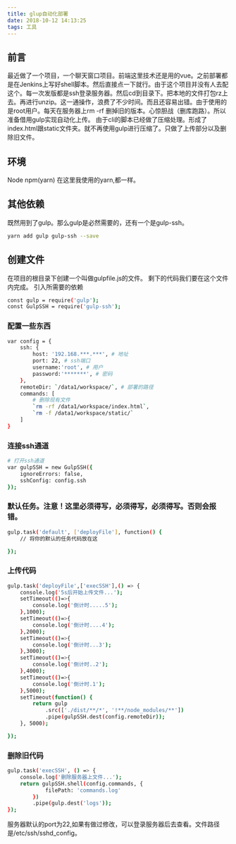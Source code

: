 ```yaml
---
title: glup自动化部署
date: 2018-10-12 14:13:25
tags: 工具
---
```

## 前言
最近做了一个项目，一个聊天窗口项目。前端这里技术还是用的vue。之前部署都是在Jenkins上写好shell脚本。然后直接点一下就行。由于这个项目并没有人去配这个。每一次发版都是ssh登录服务器。然后cd到目录下。把本地的文件打包rz上去。再进行unzip。这一通操作，浪费了不少时间。而且还容易出错。由于使用的是root用户。每天在服务器上rm -rf 删掉旧的版本。心惊胆战（删库跑路）。所以准备借用gulp实现自动化上传。
由于cli的脚本已经做了压缩处理。形成了index.html跟static文件夹。就不再使用gulp进行压缩了。只做了上传部分以及删除旧文件。

## 环境
Node npm(yarn)
在这里我使用的yarn,都一样。
## 其他依赖
既然用到了gulp。那么gulp是必然需要的，还有一个是gulp-ssh。
```bash
yarn add gulp gulp-ssh --save
```
## 创建文件
在项目的根目录下创建一个叫做gulpfile.js的文件。
剩下的代码我们要在这个文件内完成。
引入所需要的依赖
```bash
const gulp = require('gulp');
const GulpSSH = require('gulp-ssh');
```
### 配置一些东西
```bash
var config = {
    ssh: {
        host: '192.168.***.***', # 地址
        port: 22, # ssh端口
        username:'root', # 用户
        password:'*******', # 密码
    },
    remoteDir: `/data1/workspace/`, # 部署的路径
    commands: [
        # 删除现有文件   
        `rm -rf /data1/workspace/index.html`,
        `rm -f /data1/workspace/static/`
    ]
}
```
### 连接ssh通道
```bash
# 打开ssh通道
var gulpSSH = new GulpSSH({
    ignoreErrors: false,
    sshConfig: config.ssh
});
```
### 默认任务。注意！这里必须得写，必须得写，必须得写。否则会报错。
```bash
gulp.task('default', ['deployFile'], function() {
    // 将你的默认的任务代码放在这

});
```
### 上传代码
```bash
gulp.task('deployFile',['execSSH'],() => {
    console.log('5s后开始上传文件...');
    setTimeout(()=>{
        console.log('倒计时.....5');
    },1000);
    setTimeout(()=>{
        console.log('倒计时....4');
    },2000);
    setTimeout(()=>{
        console.log('倒计时...3');
    },3000);
    setTimeout(()=>{
        console.log('倒计时..2');
    },4000);
    setTimeout(()=>{
        console.log('倒计时.1');
    },5000);
    setTimeout(function() {
        return gulp
            .src(['./dist/**/*', '!**/node_modules/**'])
            .pipe(gulpSSH.dest(config.remoteDir));
    }, 5000);

});
```
### 删除旧代码
```bash
gulp.task('execSSH', () => {
    console.log('删除服务器上文件...');
    return gulpSSH.shell(config.commands, {
            filePath: 'commands.log'
        })
        .pipe(gulp.dest('logs'));
});
```
服务器默认的port为22,如果有做过修改，可以登录服务器后去查看。文件路径是/etc/ssh/sshd_config。

